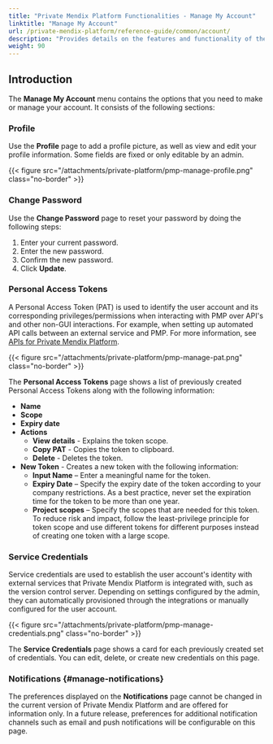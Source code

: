 ```yaml
---
title: "Private Mendix Platform Functionalities - Manage My Account"
linktitle: "Manage My Account"
url: /private-mendix-platform/reference-guide/common/account/
description: "Provides details on the features and functionality of the Manage My Account menu of Private Mendix Platform."
weight: 90
---
```


## Introduction

The **Manage My Account** menu contains the options that you need to make or manage your account. It consists of the following sections:

### Profile

Use the **Profile** page to add a profile picture, as well as view and edit your profile information. Some fields are fixed or only editable by an admin.

{{< figure src="/attachments/private-platform/pmp-manage-profile.png" class="no-border" >}}

### Change Password

Use the **Change Password** page to reset your password by doing the following steps:

1. Enter your current password.
2. Enter the new password.
3. Confirm the new password.
4. Click **Update**.

### Personal Access Tokens

A Personal Access Token (PAT) is used to identify the user account and its corresponding privileges/permissions when interacting with PMP over API's and other non-GUI interactions. For example, when setting up automated API calls between an external service and PMP. For more information, see [APIs for Private Mendix Platform](/apidocs-mxsdk/apidocs/private-platform/).

{{< figure src="/attachments/private-platform/pmp-manage-pat.png" class="no-border" >}}

The **Personal Access Tokens** page shows a list of previously created Personal Access Tokens along with the following information:

* **Name**
* **Scope**
* **Expiry date**
* **Actions**
    * **View details** - Explains the token scope.
    * **Copy PAT** - Copies the token to clipboard.
    * **Delete** - Deletes the token.
* **New Token** - Creates a new token with the following information:
    * **Input Name** – Enter a meaningful name for the token.
    * **Expiry Date** – Specify the expiry date of the token according to your company restrictions. As a best practice, never set the expiration time for the token to be more than one year.
    * **Project scopes** – Specify the scopes that are needed for this token. To reduce risk and impact, follow the least-privilege principle for token scope and use different tokens for different purposes instead of creating one token with a large scope.

### Service Credentials

Service credentials are used to establish the user account's identity with external services that Private Mendix Platform is integrated with, such as the version control server. Depending on settings configured by the admin, they can automatically provisioned through the integrations or manually configured for the user account.

{{< figure src="/attachments/private-platform/pmp-manage-credentials.png" class="no-border" >}}

The **Service Credentials** page shows a card for each previously created set of credentials. You can edit, delete, or create new credentials on this page.

### Notifications {#manage-notifications}

The preferences displayed on the **Notifications** page cannot be changed in the current version of Private Mendix Platform and are offered for information only. In a future release, preferences for additional notification channels such as email and push notifications will be configurable on this page.